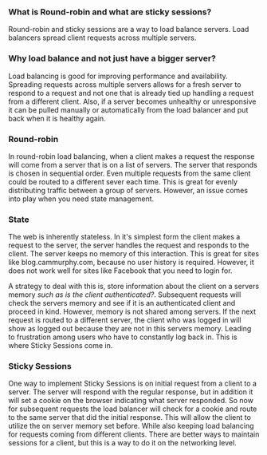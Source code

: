 ### What is Round-robin and what are sticky sessions?
Round-robin and sticky sessions are a way to load balance servers. Load balancers spread client requests across multiple servers.

### Why load balance and not just have a bigger server? 
Load balancing is good for improving performance and availability. Spreading requests across multiple servers allows for a fresh server to respond to a request and not one that is already tied up handling a request from a different client. Also, if a server becomes unhealthy or unresponsive it can be pulled manually or automatically from the load balancer and put back when it is healthy again.

### Round-robin

In round-robin load balancing, when a client makes a request the response will come from a server that is on a list of servers. The server that responds is chosen in sequential order. Even multiple requests from the same client could be routed to a different sever each time. This is great for evenly distributing traffic between a group of servers. However, an issue comes into play when you need state management.

### State

The web is inherently stateless. In it's simplest form the client makes a request to the server, the server handles the request and responds to the client. The server keeps no memory of this interaction. This is great for sites like blog.cammurphy.com, because no user history is required. However, it does not work well for sites like Facebook that you need to login for. 

A strategy to deal with this is, store information about the client on a servers memory *such as is the client authenticated?*. Subsequent requests will check the servers memory and see if it is an authenticated client and proceed in kind. However, memory is not shared among servers. If the next request is routed to a different server, the client who was logged in will show as logged out because they are not in this servers memory. Leading to frustration among users who have to constantly log back in. This is where Sticky Sessions come in.

### Sticky Sessions

One way to implement Sticky Sessions is on initial request from a client to a server. The server will respond with the regular response, but in addition it will set a cookie on the browser indicating what server responded. So now for subsequent requests the load balancer will check for a cookie and route to the same server that did the initial response. This will allow the client to utilize the on server memory set before. While also keeping load balancing for requests coming from different clients. There are better ways to maintain sessions for a client, but this is a way to do it on the networking level.
